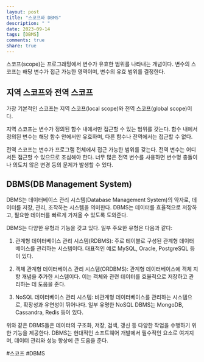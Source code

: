 ```yaml
---
layout: post
title: "스코프와 DBMS"
description: " "
date: 2023-09-14
tags: [DBMS]
comments: true
share: true
---
```


스코프(scope)는 프로그래밍에서 변수가 유효한 범위를 나타내는 개념이다. 변수의 스코프는 해당 변수가 접근 가능한 영역이며, 변수의 유효 범위를 결정한다.

## 지역 스코프와 전역 스코프

가장 기본적인 스코프는 지역 스코프(local scope)와 전역 스코프(global scope)이다. 

지역 스코프는 변수가 정의된 함수 내에서만 접근할 수 있는 범위를 갖는다. 함수 내에서 정의된 변수는 해당 함수 안에서만 유효하며, 다른 함수나 전역에서는 접근할 수 없다.

전역 스코프는 변수가 프로그램 전체에서 접근 가능한 범위를 갖는다. 전역 변수는 어디서든 접근할 수 있으므로 조심해야 한다. 너무 많은 전역 변수를 사용하면 변수명 충돌이나 의도치 않은 변경 등의 문제가 발생할 수 있다.

## DBMS(DB Management System)

DBMS는 데이터베이스 관리 시스템(Database Management System)의 약자로, 데이터를 저장, 관리, 조작하는 시스템을 의미한다. DBMS는 데이터를 효율적으로 저장하고, 필요한 데이터를 빠르게 가져올 수 있도록 도와준다.

DBMS는 다양한 유형과 기능을 갖고 있다. 일부 주요한 유형은 다음과 같다:

1. 관계형 데이터베이스 관리 시스템(RDBMS): 주로 테이블로 구성된 관계형 데이터베이스를 관리하는 시스템이다. 대표적인 예로 MySQL, Oracle, PostgreSQL 등이 있다.

2. 객체 관계형 데이터베이스 관리 시스템(ORDBMS): 관계형 데이터베이스에 객체 지향 개념을 추가한 시스템이다. 이는 객체와 관련 데이터를 효율적으로 저장하고 관리하는 데 도움을 준다.

3. NoSQL 데이터베이스 관리 시스템: 비관계형 데이터베이스를 관리하는 시스템으로, 확장성과 유연성이 뛰어나다. 일부 유명한 NoSQL DBMS는 MongoDB, Cassandra, Redis 등이 있다.

위와 같은 DBMS들은 데이터의 구조화, 저장, 검색, 갱신 등 다양한 작업을 수행하기 위한 기능을 제공한다. DBMS는 현대적인 소프트웨어 개발에서 필수적인 요소로 여겨지며, 데이터 관리와 성능 향상에 큰 도움을 준다.

#스코프 #DBMS